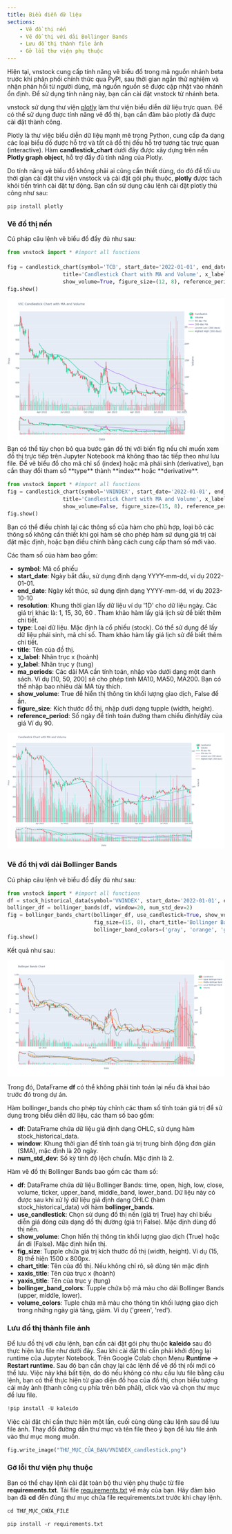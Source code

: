 ```yaml
---
title: Biểu diễn dữ liệu
sections:
    - Vẽ đồ thị nến
    - Vẽ đồ thị với dải Bollinger Bands
    - Lưu đồ thị thành file ảnh
    - Gỡ lỗi thư viện phụ thuộc
---
```


Hiện tại, vnstock cung cấp tính năng vẽ biểu đồ trong mã nguồn nhánh beta trước khi phân phối chính thức qua PyPI, sau thời gian ngắn thử nghiệm và nhận phản hồi từ người dùng, mã nguồn nguồn sẽ được cập nhật vào nhánh ổn định. Để sử dụng tính năng này, bạn cần cài đặt vnstock từ nhánh beta.

vnstock sử dụng thư viện [plotly](https://plotly.com/python/candlestick-charts/) làm thư viện biểu diễn dữ liệu trực quan. Để có thể sử dụng được tính năng vẽ đồ thị, bạn cần đảm bảo plotly đã được cài đặt thành công.

Plotly là thư việc biểu diễn dữ liệu mạnh mẽ trong Python, cung cấp đa dạng các loại biểu đồ được hỗ trợ và tất cả đồ thị đều hỗ trợ tương tác trực quan (interactive). Hàm **candlestick_chart** dưới đây được xây dựng trên nền **Plotly graph object**, hỗ trợ đầy đủ tính năng của Plotly.

Do tính năng vẽ biểu đồ không phải ai cũng cần thiết dùng, do đó để tối ưu thời gian cài đặt thư viện vnstock và cài đặt gói phụ thuộc, **plotly** được tách khỏi tiến trình cài đặt tự động. Bạn cần sử dụng câu lệnh cài đặt plotly thủ công như sau: 

```shell
pip install plotly
```

### Vẽ đồ thị nến

Cú pháp câu lệnh vẽ biểu đồ đầy đủ như sau:

```python
from vnstock import * #import all functions

fig = candlestick_chart(symbol='TCB', start_date='2022-01-01', end_date='2023-10-10', resolution='1D', type='stock', 
                  title='Candlestick Chart with MA and Volume', x_label='Date', y_label='Price', ma_periods=[50,200], 
                  show_volume=True, figure_size=(12, 8), reference_period=300, up_color='#00F4B0', down_color='#FF3747')
fig.show()
```

<div class="vic_candlestick">
  <a href="assets/images/VIC_candlestick.png?raw=true" data-title="Minh họa đồ thị nến cho mã cổ phiếu VIC" data-toggle="lightbox"><img class="img-responsive" src="assets/images/VIC_candlestick.png?raw=true" alt="screenshot" /></a>
  <a class="mask" href="assets/images/VIC_candlestick.png?raw=true" data-title="Minh họa đồ thị nến cho mã cổ phiếu VIC" data-toggle="lightbox"><i class="icon fa fa-search-plus"></i></a>
</div>
Bạn có thể tùy chọn bỏ qua bước gán đồ thị với biến fig nếu chỉ muốn xem đồ thị trực tiếp trên Jupyter Notebook mà không thao tác tiếp theo như lưu file.
Để vẽ biểu đồ cho mã chỉ số (index) hoặc mã phái sinh (derivative), bạn cần thay đổi tham số **type** thành **index** hoặc **derivative**. 

```python
from vnstock import * #import all functions
fig = candlestick_chart(symbol='VNINDEX', start_date='2022-01-01', end_date='2023-10-10', resolution='1D', type='index', 
                  title='Candlestick Chart with MA and Volume', x_label='Date', y_label='Price', ma_periods=[50,200], 
                  show_volume=False, figure_size=(15, 8), reference_period=300, up_color='#00F4B0', down_color='#FF3747')
fig.show()
```

Bạn có thể điều chỉnh lại các thông số của hàm cho phù hợp, loại bỏ các thông số không cần thiết khi gọi hàm sẽ cho phép hàm sử dụng giá trị cài đặt mặc định, hoặc bạn điều chỉnh bằng cách cung cấp tham số mới vào.

Các tham số của hàm bao gồm:

- **symbol**: Mã cổ phiếu
- **start_date**: Ngày bắt đầu, sử dụng định dạng YYYY-mm-dd, ví dụ 2022-01-01.
- **end_date**: Ngày kết thúc, sử dụng định dạng YYYY-mm-dd, ví dụ 2023-10-10
- **resolution**: Khung thời gian lấy dữ liệu ví dụ '1D' cho dữ liệu ngày. Các giá trị khác là: 1, 15, 30, 60 . Tham khảo hàm lấy giá lịch sử để biết thêm chi tiết.
- **type**: Loại dữ liệu. Mặc định là cổ phiếu (stock). Có thể sử dụng để lấy dữ liệu phái sinh, mã chỉ số. Tham khảo hàm lấy giá lịch sử để biết thêm chi tiết.
- **title**: Tên của đồ thị.
- **x_label**: Nhãn trục x (hoành)
- **y_label**: Nhãn trục y (tung)
- **ma_periods**: Các dải MA cần tính toán, nhập vào dưới dạng một danh sách. Ví dụ [10, 50, 200] sẽ cho phép tính MA10, MA50, MA200. Bạn có thể nhập bao nhiêu dải MA tùy thích.
- **show_volume**: True để hiển thị thông tin khối lượng giao dịch, False để ẩn.
- **figure_size**: Kích thước đồ thị, nhập dưới dạng tupple (width, height).
- **reference_period**: Số ngày để tính toán đường tham chiếu đỉnh/đáy của giá Ví dụ 90.

<div class="vin_candlestick">
  <a href="assets/images/VNINDEX_candlestick.png?raw=true" data-title="Minh họa đồ thị nến cho mã chỉ số VNINDEX" data-toggle="lightbox"><img class="img-responsive" src="assets/images/VNINDEX_candlestick.png?raw=true" alt="screenshot" /></a>
  <a class="mask" href="assets/images/VNINDEX_candlestick.png?raw=true" data-title="Minh họa đồ thị nến cho mã chỉ số VNINDEX" data-toggle="lightbox"><i class="icon fa fa-search-plus"></i></a>
</div>

### Vẽ đồ thị với dải Bollinger Bands

Cú pháp câu lệnh vẽ biểu đồ đầy đủ như sau:

```python
from vnstock import * #import all functions
df = stock_historical_data(symbol='VNINDEX', start_date='2022-01-01', end_date='2023-10-10', resolution='1D', type='index')
bollinger_df = bollinger_bands(df, window=20, num_std_dev=2)
fig = bollinger_bands_chart(bollinger_df, use_candlestick=True, show_volume=True, 
                            fig_size=(15, 8), chart_title='Bollinger Bands Chart', xaxis_title='Date', yaxis_title='Price', 
                            bollinger_band_colors=('gray', 'orange', 'gray'), volume_colors=('#00F4B0', '#FF3747'))
fig.show()
```

Kết quả như sau:

<div class="bollinger_bands">
  <a href="assets/images/bollinger_bands_chart.png?raw=true" data-title="Minh họa đồ thị Bollinger Bands" data-toggle="lightbox"><img class="img-responsive" src="assets/images/bollinger_bands_chart.png?raw=true" alt="screenshot" /></a>
  <a class="mask" href="assets/images/bollinger_bands_chart.png?raw=true" data-title="Minh họa đồ thị Bollinger Bands" data-toggle="lightbox"><i class="icon fa fa-search-plus"></i></a>
</div>

Trong đó, DataFrame **df** có thể không phải tính toán lại nếu đã khai báo trước đó trong dự án.

Hàm bollinger_bands cho phép tùy chỉnh các tham số tính toán giá trị để sử dụng trong biểu diễn dữ liệu, các tham số bao gồm:
- **df**: DataFrame chứa dữ liệu giá định dạng OHLC, sử dụng hàm stock_historical_data.
- **window**: Khung thời gian để tính toán giá trị trung bình động đơn giản (SMA), mặc định là 20 ngày.
- **num_std_dev**: Số kỳ tính độ lệch chuẩn. Mặc định là 2.

Hàm vẽ đồ thị Bollinger Bands bao gồm các tham số:

- **df**: DataFrame chứa dữ liệu Bollinger Bands: time, open, high, low, close, volume, ticker, upper_band, middle_band, lower_band. Dữ liệu này có được sau khi xử lý dữ liệu giá định dạng OHLC (hàm stock_historical_data) với hàm **bollinger_bands**.
- **use_candlestick**: Chọn sử dụng đồ thị nến (giá trị True) hay chỉ biểu diễn giá đóng cửa dạng đồ thị đường (giá trị False). Mặc định dùng đồ thị nến.
- **show_volume**: Chọn hiển thị thông tin khối lượng giao dịch (True) hoặc ẩn đi (False). Mặc định hiển thị.
- **fig_size**: Tupple chứa giá trị kích thước đồ thị (width, height). Ví dụ (15, 8) thể hiện 1500 x 800px.
- **chart_title**: Tên của đồ thị. Nếu không chỉ rõ, sẽ dùng tên mặc định
- **xaxis_title**: Tên của trục x (hoành)
- **yaxis_title**: Tên của trục y (tung)
- **bollinger_band_colors**: Tupple chứa bộ mã màu cho dải Bollinger Bands (upper, middle, lower).
- **volume_colors**: Tuple chứa mã màu cho thông tin khối lượng giao dịch trong những ngày giá tăng, giảm. Ví dụ ('green', 'red').

### Lưu đồ thị thành file ảnh

Để lưu đồ thị với câu lệnh, bạn cần cài đặt gói phụ thuộc **kaleido** sau đó thực hiện lưu file như dưới đây. Sau khi cài đặt thì cần phải khởi động lại runtime của Jupyter Notebook. Trên Google Colab chọn Menu **Runtime** -> **Restart runtime**. Sau đó bạn cần chạy lại các lệnh để vẽ đồ thị rồi mới có thể lưu. Việc này khá bất tiện, do đó nếu không có nhu cầu lưu file bằng câu lệnh, bạn có thể thực hiện từ giao diện đồ họa của đồ thị, chọn biểu tượng cái máy ảnh (thanh công cụ phía trên bên phải), click vào và chọn thư mục để lưu file.

```python
!pip install -U kaleido
```
Việc cài đặt chỉ cần thực hiện một lần, cuối cùng dùng câu lệnh sau để lưu file ảnh. Thay đổi đường dẫn thư mục và tên file theo ý bạn để lưu file ảnh vào thư mục mong muốn.

```python
fig.write_image("THƯ_MỤC_CỦA_BẠN/VNINDEX_candlestick.png")
```

### Gỡ lỗi thư viện phụ thuộc

Bạn có thể chạy lệnh cài đặt toàn bộ thư viện phụ thuộc từ file **requirements.txt**. Tải file [requirements.txt](https://github.com/thinh-vu/vnstock/blob/beta/requirements.txt) về máy của bạn. 
Hãy đảm bảo bạn đã **cd** đến đúng thư mục chứa file requirements.txt trước khi chạy lệnh.

```shell
cd THƯ_MỤC_CHỨA_FILE
```

```shell
pip install -r requirements.txt
```